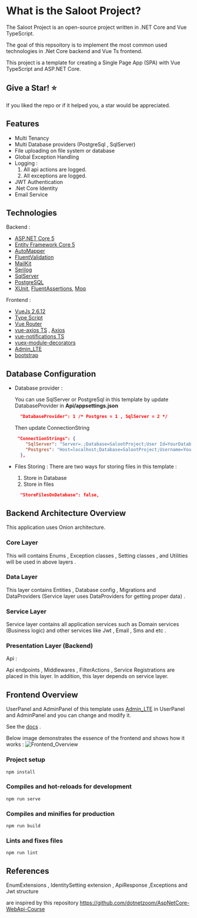 What is the Saloot Project?
=====================
The Saloot Project is an open-source project written in .NET Core and Vue TypeScript.

The goal of this repsoitory is to implement the most common used technologies in .Net Core backend and Vue Ts frontend.

This project is a template for creating a Single Page App (SPA) with Vue TypeScript and ASP.NET Core.

## Give a Star! :star:
If you liked the repo or if it helped you, a star would be appreciated.

## Features
* Multi Tenancy
* Multi Database providers (PostgreSql , SqlServer)
* File uploading on file system or database
* Global Exception Handling
* Logging :
    1. All api actions are logged.
    2. All exceptions are logged.
* JWT Authentication
* .Net Core Identity
* Email Service

## Technologies

Backend :

* [ASP.NET Core 5](https://docs.microsoft.com/en-us/aspnet/core/?view=aspnetcore-5.0)
* [Entity Framework Core 5](https://docs.microsoft.com/en-us/ef/core/)
* [AutoMapper](https://automapper.org/)
* [FluentValidation](https://fluentvalidation.net/)
* [MailKit](https://www.nuget.org/packages/MailKit/)
* [Serilog](https://serilog.net/)
* [SqlServer](https://www.microsoft.com/en-us/sql-server/sql-server-2019)
* [PostgreSQL](https://www.postgresql.org/)
* [XUnit](https://xunit.net/), [FluentAssertions](https://fluentassertions.com/), [Moq](https://github.com/moq)

Frontend :

* [VueJs 2.6.12](https://vuejs.org/) 
* [Type Script](https://www.typescriptlang.org/)
* [Vue Router](https://router.vuejs.org/)
* [vue-axios TS](https://www.npmjs.com/package/vue-axios) , [Axios](https://github.com/axios/axios)
* [vue-notifications TS](https://www.npmjs.com/package/vue-notification)
* [vuex-module-decorators](https://www.npmjs.com/package/vuex-module-decorators)
* [Admin_LTE](https://adminlte.io/)
* [bootstrap](https://getbootstrap.com/)

## Database Configuration
* Database provider :

    You can use SqlServer or PostgreSql in this template by update DatabaseProvider in **Api/appsettings.json** 
    ```json
      "DatabaseProvider": 1 /* Postgres = 1 , SqlServer = 2 */
    ```
    Then update ConnectionString 
    ```json
     "ConnectionStrings": {
        "SqlServer": "Server=.;Database=SalootProject;User Id=YourDatabaseId;Password=YourDatabasePassword",
        "Postgres": "Host=localhost;Database=SalootProject;Username=YourDatabaseUsername;Password=YourDatabasePassword"
      },
    ```

* Files Storing :
    There are two ways for storing files in this template :
    1. Store in Database
    2. Store in files

    ```json
      "StoreFilesOnDatabase": false,
    ```

## Backend Architecture Overview

This application uses Onion architecture.

### Core Layer
This will contains Enums , Exception classes , Setting classes , and Utilities will be used in above layers .

### Data Layer
This layer contains Entities , Database config , Migrations and DataProviders (Service layer uses DataProviders for getting proper data) .

### Service Layer
Service layer contains all application services such as Domain services (Business logic) and other services like Jwt , Email , Sms and etc .

### Presentation Layer (Backend)

Api :

Api endpoints , Middlewares , FilterActions , Service Registrations are placed in this layer.
In addition, this layer depends on service layer.

## Frontend Overview
UserPanel and AdminPanel of this template uses [Admin_LTE](https://adminlte.io/) in UserPanel and AdminPanel and you can change and modify it.

See the [docs](https://adminlte.io/docs/2.4/installation#) .


Below image demonstrates the essence of the frontend and shows how it works :
![Frontend_Overview](https://user-images.githubusercontent.com/39926422/121818798-97e1f880-cc9e-11eb-944f-d20df0853c18.png)

### Project setup
```
npm install
```

### Compiles and hot-reloads for development
```
npm run serve
```

### Compiles and minifies for production
```
npm run build
```

### Lints and fixes files
```
npm run lint
```


## References

EnumExtensions , IdentitySetting extension , ApiResponse ,Exceptions and Jwt structure

are inspired by this repository
https://github.com/dotnetzoom/AspNetCore-WebApi-Course
